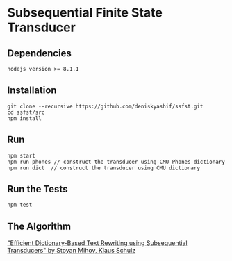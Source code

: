 # Subsequential Finite State Transducer

## Dependencies
```
nodejs version >= 8.1.1
```

## Installation
```
git clone --recursive https://github.com/deniskyashif/ssfst.git
cd ssfst/src
npm install
```

## Run
```
npm start
npm run phones // construct the transducer using CMU Phones dictionary
npm run dict  // construct the transducer using CMU dictionary
```

## Run the Tests
```
npm test
```

## The Algorithm
["Efficient Dictionary-Based Text Rewriting using Subsequential Transducers" by Stoyan Mihov, Klaus Schulz](https://www.researchgate.net/publication/232005152_Efficient_dictionary-based_text_rewriting_using_subsequential_transducers)
